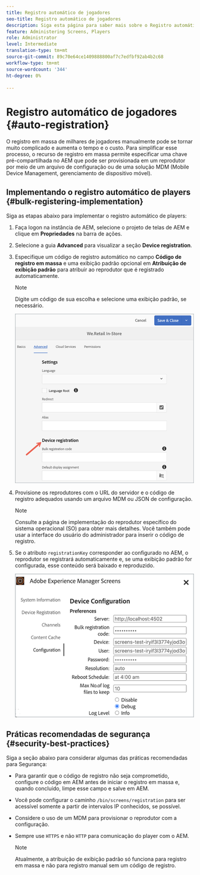 ```yaml
---
title: Registro automático de jogadores
seo-title: Registro automático de jogadores
description: Siga esta página para saber mais sobre o Registro automático de players com AMS/Telas no local.
feature: Administering Screens, Players
role: Administrator
level: Intermediate
translation-type: tm+mt
source-git-commit: 89c70e64ce1409888800af7c7edfbf92ab4b2c68
workflow-type: tm+mt
source-wordcount: '344'
ht-degree: 0%

---
```



# Registro automático de jogadores {#auto-registration}

O registro em massa de milhares de jogadores manualmente pode se tornar muito complicado e aumenta o tempo e o custo. Para simplificar esse processo, o recurso de registro em massa permite especificar uma chave pré-compartilhada no AEM que pode ser provisionada em um reprodutor por meio de um arquivo de configuração ou de uma solução MDM (Mobile Device Management, gerenciamento de dispositivo móvel).

## Implementando o registro automático de players {#bulk-registering-implementation}

Siga as etapas abaixo para implementar o registro automático de players:

1. Faça logon na instância de AEM, selecione o projeto de telas de AEM e clique em **Propriedades** na barra de ações.
1. Selecione a guia **Advanced** para visualizar a seção **Device registration**.

1. Especifique um código de registro automático no campo **Código de registro em massa** e uma exibição padrão opcional em **Atribuição de exibição padrão** para atribuir ao reprodutor que é registrado automaticamente.
   >[!NOTE]
   >Digite um código de sua escolha e selecione uma exibição padrão, se necessário.

   ![imagem](/help/user-guide/assets/auto-registration/auto-register1.png)
1. Provisione os reprodutores com o URL do servidor e o código de registro adequados usando um arquivo MDM ou JSON de configuração.

   >[!NOTE]
   >Consulte a página de implementação do reprodutor específico do sistema operacional (SO) para obter mais detalhes. Você também pode usar a interface do usuário do administrador para inserir o código de registro.

1. Se o atributo `registrationKey` corresponder ao configurado no AEM, o reprodutor se registrará automaticamente e, se uma exibição padrão for configurada, esse conteúdo será baixado e reproduzido.

   ![imagem](/help/user-guide/assets/auto-registration/auto-register2.png)

## Práticas recomendadas de segurança {#security-best-practices}

Siga a seção abaixo para considerar algumas das práticas recomendadas para Segurança:

* Para garantir que o código de registro não seja comprometido, configure o código em AEM antes de iniciar o registro em massa e, quando concluído, limpe esse campo e salve em AEM.

* Você pode configurar o caminho `/bin/screens/registration` para ser acessível somente a partir de intervalos IP conhecidos, se possível.

* Considere o uso de um MDM para provisionar o reprodutor com a configuração.

* Sempre use `HTTPS` e não `HTTP` para comunicação do player com o AEM.

   >[!NOTE]
   >Atualmente, a atribuição de exibição padrão só funciona para registro em massa e não para registro manual sem um código de registro.